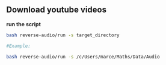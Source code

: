 ## Download youtube videos

**run the script**
```bash
bash reverse-audio/run -s target_directory

#Example:
 
bash reverse-audio/run -s /c/Users/marce/Maths/Data/Audio
```